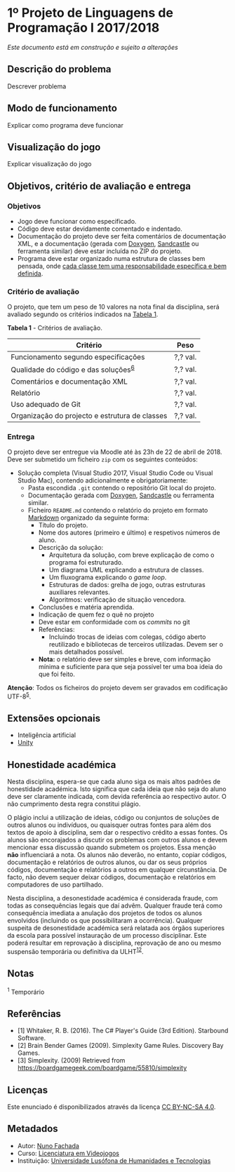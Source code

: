 <!--
1º Projeto de Linguagens de Programação I 2017/2018 (c) by Nuno Fachada

1º Projeto de Linguagens de Programação I 2017/2018 is licensed under a
Creative Commons Attribution-NonCommercial-ShareAlike 4.0 International License.

You should have received a copy of the license along with this
work. If not, see <http://creativecommons.org/licenses/by-nc-sa/4.0/>.
-->

# 1º Projeto de Linguagens de Programação I 2017/2018

_Este documento está em construção e sujeito a alterações_

## Descrição do problema

Descrever problema

## Modo de funcionamento

Explicar como programa deve funcionar

## Visualização do jogo

Explicar visualização do jogo

## Objetivos, critério de avaliação e entrega

<a name="objetivos"></a>

### Objetivos

* Jogo deve funcionar como especificado.
* Código deve estar devidamente comentado e indentado.
* Documentação do projeto deve ser feita comentários de documentação XML, e a
  documentação (gerada com [Doxygen], [Sandcastle] ou ferramenta similar) deve
  estar incluída no ZIP do projeto.
* Programa deve estar organizado numa estrutura de classes bem pensada, onde
  [cada classe tem uma responsabilidade específica e bem definida][SRP].

### Critério de avaliação

O projeto, que tem um peso de 10 valores na nota final da disciplina, será
avaliado segundo os critérios indicados na [Tabela 1](#tabela1).

<a name="tabela1"></a>

**Tabela 1** - Critérios de avaliação.

| Critério                                               | Peso      |
|--------------------------------------------------------|-----------|
| Funcionamento segundo especificações                   | ?,? val.  |
| Qualidade do código e das soluções<sup>[6](#fn6)</sup> | ?,? val.  |
| Comentários e documentação XML                         | ?,? val.  |
| Relatório                                              | ?,? val.  |
| Uso adequado de Git                                    | ?,? val.  |
| Organização do projecto e estrutura de classes         | ?,? val.  |

### Entrega

O projeto deve ser entregue via Moodle até às 23h de 22 de abril de 2018.
Deve ser submetido um ficheiro `zip` com os seguintes conteúdos:

* Solução completa (Visual Studio 2017, Visual Studio Code ou Visual Studio
  Mac), contendo adicionalmente e obrigatoriamente:
  * Pasta escondida `.git` contendo o repositório Git local do projeto.
  * Documentação gerada com [Doxygen], [Sandcastle] ou ferramenta similar.
  * Ficheiro `README.md` contendo o relatório do projeto em formato [Markdown]
    organizado da seguinte forma:
    * Título do projeto.
    * Nome dos autores (primeiro e último) e respetivos números de aluno.
    * Descrição da solução:
      * Arquitetura da solução, com breve explicação de como o programa foi
        estruturado.
      * Um diagrama UML explicando a estrutura de classes.
      * Um fluxograma explicando o _game loop_.
      * Estruturas de dados: grelha de jogo, outras estruturas auxiliares
        relevantes.
      * Algoritmos: verificação de situação vencedora.
    * Conclusões e matéria aprendida.
    * Indicação de quem fez o quê no projeto
    * Deve estar em conformidade com os _commits_ no git
    * Referências:
      * Incluindo trocas de ideias com colegas, código aberto reutilizado e
        bibliotecas de terceiros utilizadas. Devem ser o mais detalhados
        possível.
    * **Nota:** o relatório deve ser simples e breve, com informação mínima e
      suficiente para que seja possível ter uma boa ideia do que foi feito.

**Atenção**: Todos os ficheiros do projeto devem ser gravados em codificação
UTF-8<sup>[5](#fn5)</sup>.

## Extensões opcionais

<a name="extensoesop"></a>

* Inteligência artificial
* [Unity]

## Honestidade académica

Nesta disciplina, espera-se que cada aluno siga os mais altos padrões de
honestidade académica. Isto significa que cada ideia que não seja do
aluno deve ser claramente indicada, com devida referência ao respectivo
autor. O não cumprimento desta regra constitui plágio.

O plágio inclui a utilização de ideias, código ou conjuntos de soluções
de outros alunos ou indivíduos, ou quaisquer outras fontes para além
dos textos de apoio à disciplina, sem dar o respectivo crédito a essas
fontes. Os alunos são encorajados a discutir os problemas com outros
alunos e devem mencionar essa discussão quando submetem os projetos.
Essa menção **não** influenciará a nota. Os alunos não deverão, no
entanto, copiar códigos, documentação e relatórios de outros alunos, ou dar os
seus próprios códigos, documentação e relatórios a outros em qualquer
circunstância. De facto, não devem sequer deixar códigos, documentação e
relatórios em computadores de uso partilhado.

Nesta disciplina, a desonestidade académica é considerada fraude, com
todas as consequências legais que daí advêm. Qualquer fraude terá como
consequência imediata a anulação dos projetos de todos os alunos envolvidos
(incluindo os que possibilitaram a ocorrência). Qualquer suspeita de
desonestidade académica será relatada aos órgãos superiores da escola
para possível instauração de um processo disciplinar. Este poderá
resultar em reprovação à disciplina, reprovação de ano ou mesmo
suspensão temporária ou definitiva da ULHT<sup>[12](#fn12)</sup>.

## Notas

<sup><a name="fn1">1</a></sup> Temporário

## Referências

* <a name="ref1">\[1\]</a> Whitaker, R. B. (2016). The C# Player's Guide
  (3rd Edition). Starbound Software.
* <a name="ref2">\[2\]</a> Brain Bender Games (2009). Simplexity Game Rules.
  Discovery Bay Games.
* <a name="ref3">\[3\]</a> Simplexity. (2009) Retrieved from
  https://boardgamegeek.com/boardgame/55810/simplexity

## Licenças

Este enunciado é disponibilizados através da licença [CC BY-NC-SA 4.0].

## Metadados

* Autor: [Nuno Fachada]
* Curso:  [Licenciatura em Videojogos][lamv]
* Instituição: [Universidade Lusófona de Humanidades e Tecnologias][ULHT]

[GPLv3]:https://www.gnu.org/licenses/gpl-3.0.en.html
[CC BY-NC-SA 4.0]:https://creativecommons.org/licenses/by-nc-sa/4.0/
[lamv]:https://www.ulusofona.pt/licenciatura/videojogos
[Nuno Fachada]:https://github.com/fakenmc
[ULHT]:https://www.ulusofona.pt/
[aed]:https://fenix.tecnico.ulisboa.pt/disciplinas/AED-2/2009-2010/2-semestre/honestidade-academica
[ist]:https://tecnico.ulisboa.pt/pt/
[Markdown]:https://guides.github.com/features/mastering-markdown/
[Doxygen]:https://www.stack.nl/~dimitri/doxygen/
[Sandcastle]:https://github.com/EWSoftware/SHFB
[SRP]:https://en.wikipedia.org/wiki/Single_responsibility_principle
[Unity]:https://unity3d.com
